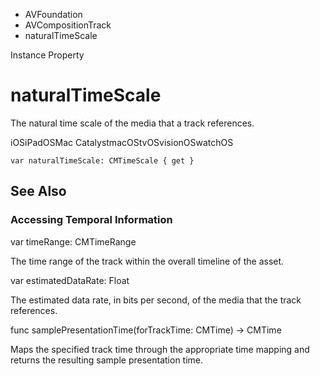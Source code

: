 

- AVFoundation
- AVCompositionTrack
-  naturalTimeScale 

Instance Property

# naturalTimeScale

The natural time scale of the media that a track references.

iOSiPadOSMac CatalystmacOStvOSvisionOSwatchOS

``` source
var naturalTimeScale: CMTimeScale { get }
```

## See Also

### Accessing Temporal Information

var timeRange: CMTimeRange

The time range of the track within the overall timeline of the asset.

var estimatedDataRate: Float

The estimated data rate, in bits per second, of the media that the track references.

func samplePresentationTime(forTrackTime: CMTime) -> CMTime

Maps the specified track time through the appropriate time mapping and returns the resulting sample presentation time.

